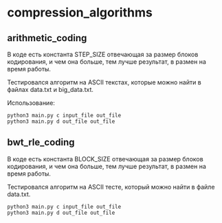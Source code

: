 # compression_algorithms

## arithmetic_coding

В коде есть константа STEP_SIZE отвечающая за размер блоков кодирования, и чем она больше, тем лучше результат, в размен на время работы.

Тестировался алгоритм на ASCII текстах, которые можно найти в файлах data.txt и big_data.txt.

Использование:

```
python3 main.py c input_file out_file
python3 main.py d out_file out_file
```

## bwt_rle_coding

В коде есть константа BLOCK_SIZE отвечающая за размер блоков кодирования, и чем она больше, тем лучше результат, в размен на время работы.

Тестировался алгоритм на ASCII тестe, который можно найти в файле data.txt.

```
python3 main.py c input_file out_file
python3 main.py d out_file out_file
```
